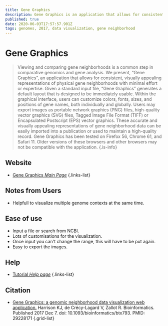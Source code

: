 ```yaml
---
title: Gene Graphics
description: Gene Graphics is an application that allows for consistent, visually appealing representations of physical gene neighborhoods with minimal effort or expertise.
published: true
date: 2020-06-03T17:57:57.901Z
tags: genomes, 2017, data visualization, gene neighborhood
---
```


# Gene Graphics

> Viewing and comparing gene neighborhoods is a common step in comparative genomics and gene analysis. We present, “Gene Graphics”, an application that allows for consistent, visually appealing representations of physical gene neighborhoods with minimal effort or expertise.
&NewLine;
Given a standard input file, “Gene Graphics” generates a default layout that is designed to be immediately usable. Within the graphical interface, users can customize colors, fonts, sizes, and positions of gene names, both individually and globally.
&NewLine;
Users may export images as portable network graphics (PNG) files, high-quality vector graphics (SVG) files, Tagged Image File Format (TIFF) or Encapsulated Postscript (EPS) vector graphics. These accurate and visually appealing representations of gene neighborhood data can be easily imported into a publication or used to maintain a high-quality record.
&NewLine;
Gene Graphics has been tested on Firefox 56, Chrome 61, and Safari 11. Older versions of these browsers and other browsers may not be compatible with the application.
{.is-info}

## Website

- [Gene Graphics *Main Page*](https://katlabs.cc/genegraphics/)
{.links-list}

## Notes from Users
- Helpfull to visualize multiple genome contexts at the same time.

## Ease of use
- Input a file or search from NCBI.
- Lots of customisations for the visualization.
- Once input you can't change the range, this will have to be put again.
- Easy to export the images.

## Help

- [Tutorial *Help page*](https://katlabs.cc/genegraphics/tutorials)
{.links-list}

## Citation

- [Gene Graphics: a genomic neighborhood data visualization web application.](https://academic.oup.com/bioinformatics/article/34/8/1406/4708234) Harrison KJ, de Crécy-Lagard V, Zallot R. Bioinformatics. Published 2017 Dec 7. doi: 10.1093/bioinformatics/btx793. PMID: 29228171
{.grid-list}